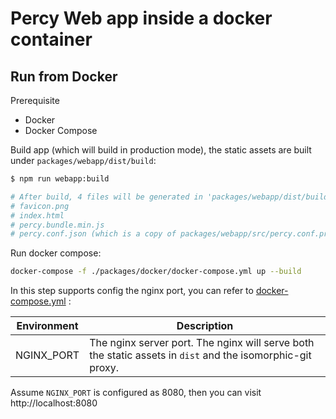 # Percy Web app inside a docker container

## Run from Docker

Prerequisite

- Docker
- Docker Compose



Build app (which will build in production mode), the static assets are built under `packages/webapp/dist/build`:

```bash
$ npm run webapp:build

# After build, 4 files will be generated in 'packages/webapp/dist/build':
# favicon.png
# index.html
# percy.bundle.min.js
# percy.conf.json (which is a copy of packages/webapp/src/percy.conf.prod.json)
```



Run docker compose:

```bash
docker-compose -f ./packages/docker/docker-compose.yml up --build
```



In this step supports config the nginx port, you can refer to [docker-compose.yml](docker-compose.yml)  :

| Environment | Description                                                                                                |
|-------------|------------------------------------------------------------------------------------------------------------|
| NGINX_PORT  | The nginx server port. The nginx will serve both the static assets in `dist` and the isomorphic-git proxy. |



Assume `NGINX_PORT` is configured as 8080, then you can visit http://localhost:8080
